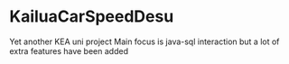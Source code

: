 # KailuaCarSpeedDesu
Yet another KEA uni project
Main focus is java-sql interaction but a lot of extra features have been added
